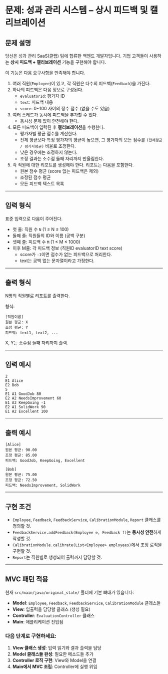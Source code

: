 # 문제: 성과 관리 시스템 – 상시 피드백 및 캘리브레이션

## 문제 설명

당신은 성과 관리 SaaS(클랩) 팀에 합류한 백엔드 개발자입니다.
기업 고객들이 사용하는 **상시 피드백 + 캘리브레이션** 기능을 구현해야 합니다.

이 기능은 다음 요구사항을 만족해야 합니다.

1. 여러 직원(`Employee`)이 있고, 각 직원은 다수의 피드백(`Feedback`)을 가진다.
2. 하나의 피드백은 다음 정보로 구성된다.
   * `evaluatorId`: 평가자 ID
   * `text`: 피드백 내용
   * `score`: 0~100 사이의 정수 점수 (없을 수도 있음)
3. 여러 스레드가 동시에 피드백을 추가할 수 있다.
   * 동시성 문제 없이 안전해야 한다.
4. 모든 피드백이 입력된 후 **캘리브레이션**을 수행한다.
   * 평가자별 평균 점수를 계산한다.
   * 전체 평균보다 특정 평가자의 평균이 높으면, 그 평가자의 모든 점수를 `(전체평균 / 평가자평균)` 비율로 조정한다.
   * 낮은 경우에는 조정하지 않는다.
   * 조정 결과는 소수점 둘째 자리까지 반올림한다.
5. 각 직원에 대한 리포트를 생성해야 한다. 리포트는 다음을 포함한다.
   * 원본 점수 평균 (score 없는 피드백은 제외)
   * 조정된 점수 평균
   * 모든 피드백 텍스트 목록

---

## 입력 형식

표준 입력으로 다음이 주어진다.

* 첫 줄: 직원 수 `N` (1 ≤ N ≤ 100)
* 둘째 줄: 직원들의 ID와 이름 (공백 구분)
* 셋째 줄: 피드백 수 `M` (1 ≤ M ≤ 1000)
* 이후 M줄: 각 피드백 정보 (직원ID evaluatorID text score)
  * score가 `-1`이면 점수가 없는 피드백으로 처리한다.
  * text는 공백 없는 문자열이라고 가정한다.

---

## 출력 형식

N명의 직원별로 리포트를 출력한다.

형식:
```
[직원이름]
원본 평균: X
조정 평균: Y
피드백: text1, text2, ...
```

X, Y는 소수점 둘째 자리까지 출력.

---

## 입력 예시

```
2
E1 Alice
E2 Bob
5
E1 A1 GoodJob 80
E2 A2 NeedsImprovement 60
E1 A3 KeepGoing -1
E2 A1 SolidWork 90
E1 A2 Excellent 100
```

---

## 출력 예시

```
[Alice]
원본 평균: 90.00
조정 평균: 85.00
피드백: GoodJob, KeepGoing, Excellent

[Bob]
원본 평균: 75.00
조정 평균: 72.50
피드백: NeedsImprovement, SolidWork
```

---

## 구현 조건

* `Employee`, `Feedback`, `FeedbackService`, `CalibrationModule`, `Report` 클래스를 정의할 것.
* `FeedbackService.addFeedback(Employee e, Feedback f)`는 **동시성 안전**하게 작성할 것.
* `CalibrationModule.calibrate(List<Employee> employees)`에서 조정 로직을 구현할 것.
* `Report`는 직원별로 생성되어 출력까지 담당할 것.

---

## MVC 패턴 적용

현재 `src/main/java/original_state/` 폴더에 기본 뼈대가 있습니다:

* **Model**: `Employee`, `Feedback`, `FeedbackService`, `CalibrationModule` 클래스들
* **View**: 입출력을 담당할 클래스 (생성 필요)
* **Controller**: `EvaluationController` 클래스
* **Main**: 애플리케이션 진입점

### 다음 단계로 구현하세요:

1. **View 클래스 생성**: 입력 읽기와 결과 출력을 담당
2. **Model 클래스들 완성**: 필요한 메소드들 추가
3. **Controller 로직 구현**: View와 Model을 연결
4. **Main에서 MVC 조립**: Controller에 실행 위임